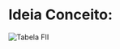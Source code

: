 # Ideia Conceito:

![Tabela FII](https://user-images.githubusercontent.com/85769101/198854917-40d8cdfc-b122-4bb7-a9e2-b64fbd4b71b9.png)